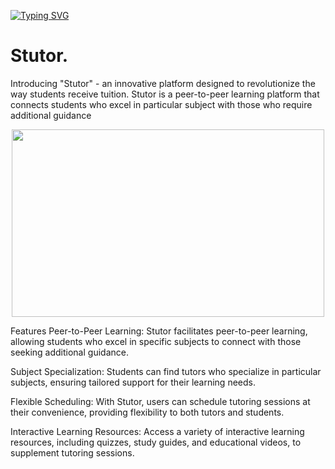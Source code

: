 [![Typing SVG](https://readme-typing-svg.demolab.com/?lines=Introducing+"Stutor";An+Innovative+Platform+Designed;Revolutionizing+The+Way+Of+Tutions  )](https://git.io/typing-svg)

# Stutor.
Introducing "Stutor" -
an innovative platform designed to revolutionize the way students receive tuition. 
Stutor is a peer-to-peer learning platform that connects students who excel in particular subject with those who require additional guidance

<div style="display: flex; justify-content: center;">
    <img src="https://cdn.dribbble.com/users/1542699/screenshots/4299780/njda_monitorias_01.gif" alt="" style="width: 500px; height: 300px;">
</div>

Features
Peer-to-Peer Learning: Stutor facilitates peer-to-peer learning, allowing students who excel in specific subjects to connect with those seeking additional guidance.

Subject Specialization: Students can find tutors who specialize in particular subjects, ensuring tailored support for their learning needs.

Flexible Scheduling: With Stutor, users can schedule tutoring sessions at their convenience, providing flexibility to both tutors and students.

Interactive Learning Resources: Access a variety of interactive learning resources, including quizzes, study guides, and educational videos, to supplement tutoring sessions.

